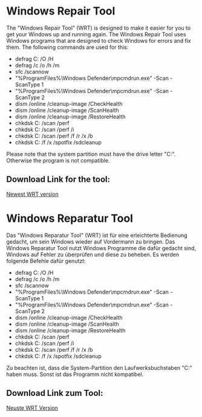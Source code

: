 # Windows Repair Tool

The "Windows Repair Tool" (WRT) is designed to make it easier for you to get your Windows up and running again. The Windows Repair Tool uses Windows programs that are designed to check Windows for errors and fix them. The following commands are used for this:
- defrag C: /O /H
- defrag /c /o /h /m
- sfc /scannow
- "%ProgramFiles%\Windows Defender\mpcmdrun.exe" -Scan -ScanType 1
- "%ProgramFiles%\Windows Defender\mpcmdrun.exe" -Scan -ScanType 2
- dism /online /cleanup-image /CheckHealth
- dism /online /cleanup-image /ScanHealth
- dism /online /cleanup-image /RestoreHealth
- chkdsk C: /scan /perf
- chkdsk C: /scan /perf /i
- chkdsk C: /scan /perf /f /r /x /b
- chkdsk C: /f /x /spotfix /sdcleanup

Please note that the system partition must have the drive letter "C:". Otherwise the program is not compatible.

## Download Link for the tool:

[Newest WRT version](https://github.com/Layviz/WindowsReparaturTool/releases/download/v1.4.0/WRT_Installer-Version1.4.0.msi)


# Windows Reparatur Tool

Das "Windows Reparatur Tool" (WRT) ist für eine erleichterte Bedienung gedacht, um sein Windows wieder auf Vordermann zu bringen. Das Windows Reparatur Tool nutzt Windows Programme die dafür gedacht sind, Windows auf Fehler zu überprüfen und diese zu beheben. Es werden folgende Befehle dafür genutzt:
- defrag C: /O /H
- defrag /c /o /h /m
- sfc /scannow
- "%ProgramFiles%\Windows Defender\mpcmdrun.exe" -Scan -ScanType 1
- "%ProgramFiles%\Windows Defender\mpcmdrun.exe" -Scan -ScanType 2
- dism /online /cleanup-image /CheckHealth
- dism /online /cleanup-image /ScanHealth
- dism /online /cleanup-image /RestoreHealth
- chkdsk C: /scan /perf
- chkdsk C: /scan /perf /i
- chkdsk C: /scan /perf /f /r /x /b
- chkdsk C: /f /x /spotfix /sdcleanup

Zu beachten ist, dass die System-Partition den Laufwerksbuchstaben "C:" haben muss. Sonst ist das Programm nicht kompatibel.

## Download Link zum Tool:

[Neuste WRT Version](https://github.com/Layviz/WindowsReparaturTool/releases/download/v1.4.0/WRT_Installer-Version1.4.0.msi)

